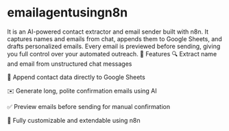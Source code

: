 # emailagentusingn8n
It is an AI-powered contact extractor and email sender built with n8n. It captures names and emails from chat, appends them to Google Sheets, and drafts personalized emails. Every email is previewed before sending, giving you full control over your automated outreach.
🚀 Features
🔍 Extract name and email from unstructured chat messages

📄 Append contact data directly to Google Sheets

✉️ Generate long, polite confirmation emails using AI

✅ Preview emails before sending for manual confirmation

🔧 Fully customizable and extendable using n8n


